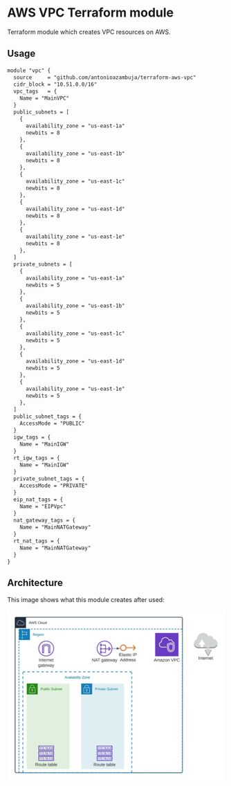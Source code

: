 # AWS VPC Terraform module

Terraform module which creates VPC resources on AWS.

## Usage
```hcl
module "vpc" {
  source     = "github.com/antonioazambuja/terraform-aws-vpc"
  cidr_block = "10.51.0.0/16"
  vpc_tags   = {
    Name = "MainVPC"
  }
  public_subnets = [
    {
      availability_zone = "us-east-1a"
      newbits = 8
    },
    {
      availability_zone = "us-east-1b"
      newbits = 8
    },
    {
      availability_zone = "us-east-1c"
      newbits = 8
    },
    {
      availability_zone = "us-east-1d"
      newbits = 8
    },
    {
      availability_zone = "us-east-1e"
      newbits = 8
    },
  ]
  private_subnets = [
    {
      availability_zone = "us-east-1a"
      newbits = 5
    },
    {
      availability_zone = "us-east-1b"
      newbits = 5
    },
    {
      availability_zone = "us-east-1c"
      newbits = 5
    },
    {
      availability_zone = "us-east-1d"
      newbits = 5
    },
    {
      availability_zone = "us-east-1e"
      newbits = 5
    },
  ]
  public_subnet_tags = {
    AccessMode = "PUBLIC"
  }
  igw_tags = {
    Name = "MainIGW"
  }
  rt_igw_tags = {
    Name = "MainIGW"
  }
  private_subnet_tags = {
    AccessMode = "PRIVATE"
  }
  eip_nat_tags = {
    Name = "EIPVpc"
  }
  nat_gateway_tags = {
    Name = "MainNATGateway"
  }
  rt_nat_tags = {
    Name = "MainNATGateway"
  }
}
```

## Architecture

This image shows what this module creates after used:

![AWS VPC Terraform Module](images/terraform-aws-vpc-overview.jpeg)